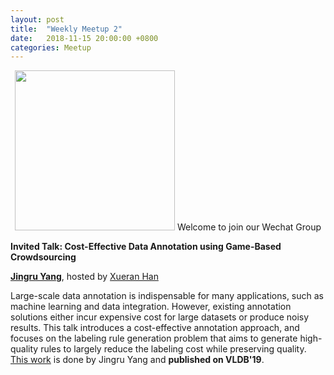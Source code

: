 ```yaml
---
layout: post
title:  "Weekly Meetup 2"
date:   2018-11-15 20:00:00 +0800
categories: Meetup
---
```


<center>
<img src="/meetup/images/wechat_group.jpg" width=256 height=256>
Welcome to join our Wechat Group
</center>

**Invited Talk: Cost-Effective Data Annotation using Game-Based Crowdsourcing**

**[Jingru Yang](http://iir.ruc.edu.cn/~yangjr/)**, hosted by [Xueran Han](http://iir.ruc.edu.cn/~hanxr/)

Large-scale data annotation is indispensable for many applications, such as machine learning and data integration. However, existing annotation solutions either incur expensive cost for large datasets or produce noisy results. This talk introduces a cost-effective annotation approach, and focuses on the labeling rule generation problem that aims to generate high-quality rules to largely reduce the labeling cost while preserving quality. [This work](http://www.vldb.org/pvldb/vol12/p57-yang.pdf) is done by Jingru Yang and **published on VLDB'19**.
